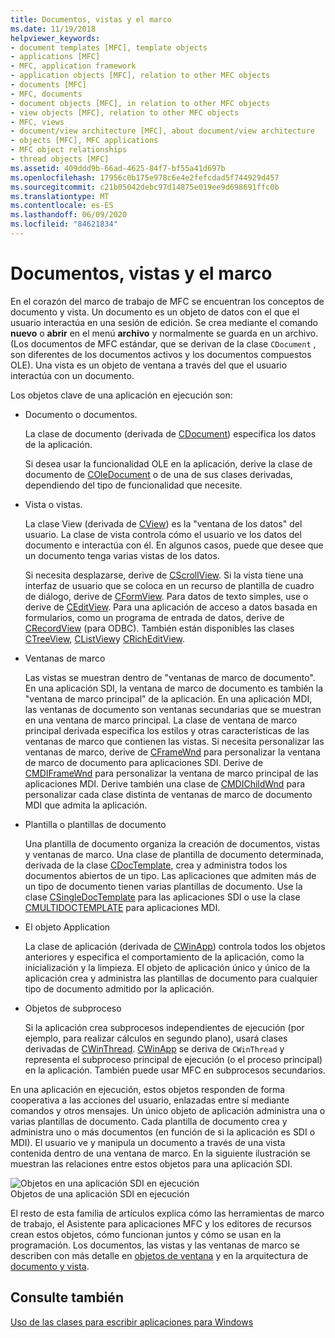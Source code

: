 ```yaml
---
title: Documentos, vistas y el marco
ms.date: 11/19/2018
helpviewer_keywords:
- document templates [MFC], template objects
- applications [MFC]
- MFC, application framework
- application objects [MFC], relation to other MFC objects
- documents [MFC]
- MFC, documents
- document objects [MFC], in relation to other MFC objects
- view objects [MFC], relation to other MFC objects
- MFC, views
- document/view architecture [MFC], about document/view architecture
- objects [MFC], MFC applications
- MFC object relationships
- thread objects [MFC]
ms.assetid: 409ddd9b-66ad-4625-84f7-bf55a41d697b
ms.openlocfilehash: 17956c0b175e978c6e4e2fefcdad5f744929d457
ms.sourcegitcommit: c21b05042debc97d14875e019ee9d698691ffc0b
ms.translationtype: MT
ms.contentlocale: es-ES
ms.lasthandoff: 06/09/2020
ms.locfileid: "84621834"
---
```

# <a name="documents-views-and-the-framework"></a>Documentos, vistas y el marco

En el corazón del marco de trabajo de MFC se encuentran los conceptos de documento y vista. Un documento es un objeto de datos con el que el usuario interactúa en una sesión de edición. Se crea mediante el comando **nuevo** o **abrir** en el menú **archivo** y normalmente se guarda en un archivo. (Los documentos de MFC estándar, que se derivan de la clase `CDocument` , son diferentes de los documentos activos y los documentos compuestos OLE). Una vista es un objeto de ventana a través del que el usuario interactúa con un documento.

Los objetos clave de una aplicación en ejecución son:

- Documento o documentos.

   La clase de documento (derivada de [CDocument](reference/cdocument-class.md)) especifica los datos de la aplicación.

   Si desea usar la funcionalidad OLE en la aplicación, derive la clase de documento de [COleDocument](reference/coledocument-class.md) o de una de sus clases derivadas, dependiendo del tipo de funcionalidad que necesite.

- Vista o vistas.

   La clase View (derivada de [CView](reference/cview-class.md)) es la "ventana de los datos" del usuario. La clase de vista controla cómo el usuario ve los datos del documento e interactúa con él. En algunos casos, puede que desee que un documento tenga varias vistas de los datos.

   Si necesita desplazarse, derive de [CScrollView](reference/cscrollview-class.md). Si la vista tiene una interfaz de usuario que se coloca en un recurso de plantilla de cuadro de diálogo, derive de [CFormView](reference/cformview-class.md). Para datos de texto simples, use o derive de [CEditView](reference/ceditview-class.md). Para una aplicación de acceso a datos basada en formularios, como un programa de entrada de datos, derive de [CRecordView](reference/crecordview-class.md) (para ODBC). También están disponibles las clases [CTreeView](reference/ctreeview-class.md), [CListView](reference/clistview-class.md)y [CRichEditView](reference/cricheditview-class.md).

- Ventanas de marco

   Las vistas se muestran dentro de "ventanas de marco de documento". En una aplicación SDI, la ventana de marco de documento es también la "ventana de marco principal" de la aplicación. En una aplicación MDI, las ventanas de documento son ventanas secundarias que se muestran en una ventana de marco principal. La clase de ventana de marco principal derivada especifica los estilos y otras características de las ventanas de marco que contienen las vistas. Si necesita personalizar las ventanas de marco, derive de [CFrameWnd](reference/cframewnd-class.md) para personalizar la ventana de marco de documento para aplicaciones SDI. Derive de [CMDIFrameWnd](reference/cmdiframewnd-class.md) para personalizar la ventana de marco principal de las aplicaciones MDI. Derive también una clase de [CMDIChildWnd](reference/cmdichildwnd-class.md) para personalizar cada clase distinta de ventanas de marco de documento MDI que admita la aplicación.

- Plantilla o plantillas de documento

   Una plantilla de documento organiza la creación de documentos, vistas y ventanas de marco. Una clase de plantilla de documento determinada, derivada de la clase [CDocTemplate](reference/cdoctemplate-class.md), crea y administra todos los documentos abiertos de un tipo. Las aplicaciones que admiten más de un tipo de documento tienen varias plantillas de documento. Use la clase [CSingleDocTemplate](reference/csingledoctemplate-class.md) para las aplicaciones SDI o use la clase [CMULTIDOCTEMPLATE](reference/cmultidoctemplate-class.md) para aplicaciones MDI.

- El objeto Application

   La clase de aplicación (derivada de [CWinApp](reference/cwinapp-class.md)) controla todos los objetos anteriores y especifica el comportamiento de la aplicación, como la inicialización y la limpieza. El objeto de aplicación único y único de la aplicación crea y administra las plantillas de documento para cualquier tipo de documento admitido por la aplicación.

- Objetos de subproceso

   Si la aplicación crea subprocesos independientes de ejecución (por ejemplo, para realizar cálculos en segundo plano), usará clases derivadas de [CWinThread](reference/cwinthread-class.md). [CWinApp](reference/cwinapp-class.md) se deriva de `CWinThread` y representa el subproceso principal de ejecución (o el proceso principal) en la aplicación. También puede usar MFC en subprocesos secundarios.

En una aplicación en ejecución, estos objetos responden de forma cooperativa a las acciones del usuario, enlazadas entre sí mediante comandos y otros mensajes. Un único objeto de aplicación administra una o varias plantillas de documento. Cada plantilla de documento crea y administra uno o más documentos (en función de si la aplicación es SDI o MDI). El usuario ve y manipula un documento a través de una vista contenida dentro de una ventana de marco. En la siguiente ilustración se muestran las relaciones entre estos objetos para una aplicación SDI.

![Objetos en una aplicación SDI en ejecución](../mfc/media/vc386v1.gif "Objetos de una aplicación SDI en ejecución") <br/>
Objetos de una aplicación SDI en ejecución

El resto de esta familia de artículos explica cómo las herramientas de marco de trabajo, el Asistente para aplicaciones MFC y los editores de recursos crean estos objetos, cómo funcionan juntos y cómo se usan en la programación. Los documentos, las vistas y las ventanas de marco se describen con más detalle en [objetos de ventana](window-objects.md) y en la arquitectura de [documento y vista](document-view-architecture.md).

## <a name="see-also"></a>Consulte también

[Uso de las clases para escribir aplicaciones para Windows](using-the-classes-to-write-applications-for-windows.md)
